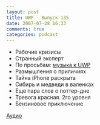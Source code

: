 ```yaml
---
layout: post
title: UWP - Выпуск 135
date: 2007-07-28 16:33
comments: true
categories: podcast
---
```


- Рабочие кризисы
- Странный эксперт
- По просьбам: [музыка к UWP](http://umpext.rpod.ru/)
- Размышления о приличиях
- Тайна iPhone раскрыта
- Сибирь и медведи в валенках
- Еще пара слов о поттер-дне
- Тревога красная. 2го уровня
- Бензиновое приключение


[Аудио](https://podcast.umputun.com/media/ump_podcast135.mp3)
<audio src="https://podcast.umputun.com/media/ump_podcast135.mp3" preload="none">

